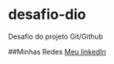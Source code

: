 # desafio-dio
Desafio do projeto Git/Github

##Minhas Redes
[Meu linkedIn](https://www.linkedin.com/in/rsoliveiranet/)
